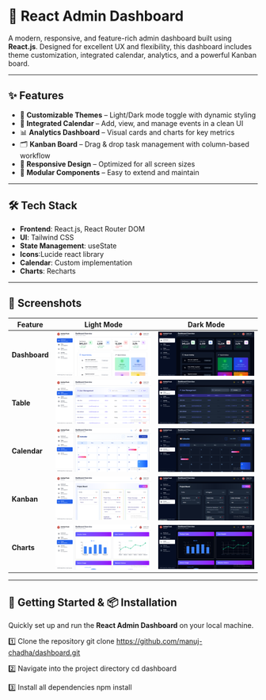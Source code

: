 # 🚀 React Admin Dashboard

A modern, responsive, and feature-rich admin dashboard built using **React.js**. Designed for excellent UX and flexibility, this dashboard includes theme customization, integrated calendar, analytics, and a powerful Kanban board.

---

## ✨ Features

- 🎨 **Customizable Themes** – Light/Dark mode toggle with dynamic styling
- 📅 **Integrated Calendar** – Add, view, and manage events in a clean UI
- 📊 **Analytics Dashboard** – Visual cards and charts for key metrics
- 🗂️ **Kanban Board** – Drag & drop task management with column-based workflow
- 📱 **Responsive Design** – Optimized for all screen sizes
- 🔧 **Modular Components** – Easy to extend and maintain

---

## 🛠️ Tech Stack

- **Frontend**: React.js, React Router DOM
- **UI**: Tailwind CSS
- **State Management**: useState
- **Icons**:Lucide react library
- **Calendar**: Custom implementation
- **Charts**: Recharts 

---

## 📸 Screenshots

| Feature        | Light Mode                              | Dark Mode                               |
|----------------|------------------------------------------|------------------------------------------|
| **Dashboard**   | ![Dashboard](./public/dashboard.png)      | ![Dashboard Dark](./public/dashboard_dark.png)      |
| **Table**       | ![Table](./public/table.png)              | ![Table Dark](./public/table_dark.png)              |
| **Calendar**    | ![Calendar](./public/calendar.png)        | ![Calendar Dark](./public/calendar_dark.png)        |
| **Kanban**      | ![Kanban](./public/kanban.png)            | ![Kanban Dark](./public/kanban_dark.png)            |
| **Charts**      | ![Charts](./public/charts.png)            | ![Charts Dark](./public/charts_dark.png)            |


---

## 🚀 Getting Started & 📦 Installation

Quickly set up and run the **React Admin Dashboard** on your local machine.


1️⃣ Clone the repository
git clone https://github.com/manuj-chadha/dashboard.git

2️⃣ Navigate into the project directory
cd dashboard

3️⃣ Install all dependencies
npm install


